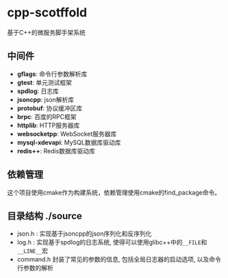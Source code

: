 # cpp-scotffold

基于C++的微服务脚手架系统

## 中间件

- **gflags**: 命令行参数解析库
- **gtest**: 单元测试框架
- **spdlog**: 日志库
- **jsoncpp**: json解析库
- **protobuf**: 协议缓冲区库
- **brpc**: 百度的RPC框架
- **httplib**: HTTP服务器库
- **websocketpp**: WebSocket服务器库
- **mysql-xdevapi**: MySQL数据库驱动库
- **redis++**: Redis数据库驱动库


## 依赖管理

这个项目使用cmake作为构建系统，依赖管理使用cmake的find_package命令。

## 目录结构 ./source

- json.h : 
    实现基于jsoncpp的json序列化和反序列化
- log.h : 
    实现基于spdlog的日志系统, 使得可以使用glibc++中的`__FILE`和`__LINE__`宏
- command.h
    封装了常见的参数的信息, 包括全局日志器的启动选项, 以及命令行参数的解析
